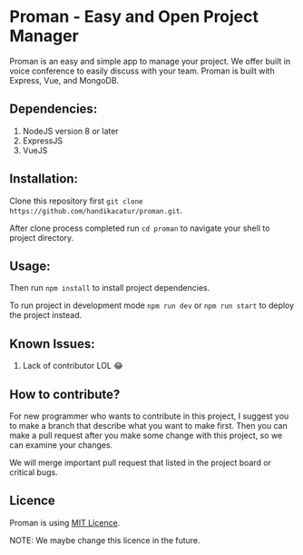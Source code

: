 # Proman - Easy and Open Project Manager

Proman is an easy and simple app to manage your project. We offer built in voice conference to easily discuss with your team. Proman is built with Express, Vue, and MongoDB.

## Dependencies:
1. NodeJS version 8 or later
2. ExpressJS
4. VueJS

## Installation:
Clone this repository first `git clone https://github.com/handikacatur/proman.git`.

After clone process completed run `cd proman` to navigate your shell to project directory.

## Usage:

Then run `npm install` to install project dependencies.

To run project in development mode `npm run dev` or `npm run start` to deploy the project instead.

## Known Issues:
1. Lack of contributor LOL 😂

## How to contribute?
For new programmer who wants to contribute in this project, I suggest you to make a branch that describe what you want to make first. Then you can make a pull request after you make some change with this project, so we can examine your changes.

We will merge important pull request that listed in the project board or critical bugs.

## Licence
Proman is using [MIT Licence](./LICENCE).

NOTE: We maybe change this licence in the future.
